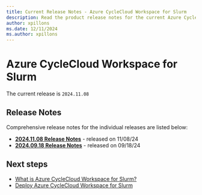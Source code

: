```yaml
---
title: Current Release Notes - Azure CycleCloud Workspace for Slurm
description: Read the product release notes for the current Azure CycleCloud Workspace for Slurm release.
author: xpillons
ms.date: 12/11/2024
ms.author: xpillons
---
```


# Azure CycleCloud Workspace for Slurm

The current release is `2024.11.08`

## Release Notes

Comprehensive release notes for the individual releases are listed below:

* [**2024.11.08 Release Notes**](2024.11.08.md) - released on 11/08/24
* [**2024.09.18 Release Notes**](2024.09.18.md) - released on 09/18/24

## Next steps

* [What is Azure CycleCloud Workspace for Slurm?](../../overview-ccws.md)
* [Deploy Azure CycleCloud Workspace for Slurm](../../how-to/ccws/plan-your-deployment.md)
